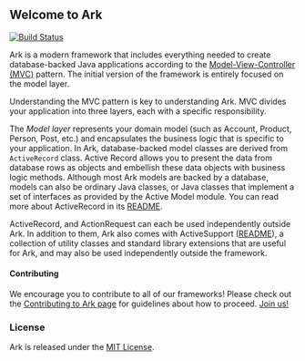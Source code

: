 ## Welcome to Ark

[![Build Status](https://api.travis-ci.org/arauk/ark.png)](https://travis-ci.org/arauk/ark)

Ark is a modern framework that includes everything needed to create
database-backed Java applications according to the
[Model-View-Controller (MVC)](http://en.wikipedia.org/wiki/Model-view-controller)
pattern. The initial version of the framework is entirely focused on the model
layer.

Understanding the MVC pattern is key to understanding Ark. MVC divides
your application into three layers, each with a specific responsibility.

The _Model layer_ represents your domain model (such as Account, Product,
Person, Post, etc.) and encapsulates the business logic that is specific to your
application. In Ark, database-backed model classes are derived from
`ActiveRecord` class. Active Record allows you to present the data from database
rows as objects and embellish these data objects with business logic methods.
Although most Ark models are backed by a database, models can also be ordinary
Java classes, or Java classes that implement a set of interfaces as provided by
the Active Model module. You can read more about ActiveRecord in its
[README](activerecord/README.md).

ActiveRecord, and ActionRequest can each be used independently outside
Ark. In addition to them, Ark also comes with ActiveSupport
([README](activesupport/README.md)), a collection of utility classes and
standard library extensions that are useful for Ark, and may also be used
independently outside the framework.


#### Contributing

We encourage you to contribute to all of our frameworks! Please check out the
[Contributing to Ark page](http://ark.arauk.com.br/contributing)
for guidelines about how to proceed.
[Join us!](http://ark.arauk.com.br/contributing/contributors)


### License

Ark is released under the
[MIT License](http://www.opensource.org/licenses/MIT).
